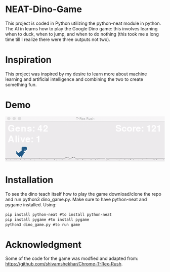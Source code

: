 # NEAT-Dino-Game
This project is coded in Python utilizing the python-neat module in python. The AI in learns how to play the Google Dino game: this involves learning when to duck, when to jump, and when to do nothing (this took me a long time till I realize there were three outputs not two). 

# Inspiration
This project was inspired by my desire to learn more about machine learning and artificial intelligence and combining the two to create something fun. 

# Demo 
![Demo of Dino teaching itself how to play the game!](images/demo.gif)

# Installation 
To see the dino teach itself how to play the game download/clone the repo and run python3 dino_game.py. Make sure to have python-neat and pygame installed. Using: 

```
pip install python-neat #to install python-neat 
pip install pygame #to install pygame 
python3 dino_game.py #to run game 
```

# Acknowledgment 
Some of the code for the game was modfied and adapted from: https://github.com/shivamshekhar/Chrome-T-Rex-Rush.

